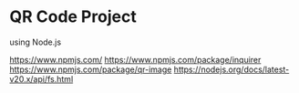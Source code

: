 # QR Code Project

using Node.js

https://www.npmjs.com/
https://www.npmjs.com/package/inquirer
https://www.npmjs.com/package/qr-image
https://nodejs.org/docs/latest-v20.x/api/fs.html
